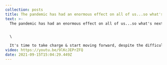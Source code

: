 ```yaml
---
collection: posts
title: The pandemic has had an enormous effect on all of us...so what's next?
text: >-
  The pandemic has had an enormous effect on all of us...so what's next?


  \

  It's time to take charge & start moving forward, despite the difficulties during this historical time of transition. To learn more about how you can better lead your ow  life and work--and become a better leader, go here:
video: https://youtu.be/9lKcJEPrZFQ
date: 2021-09-15T15:04:29.449Z
---
```

